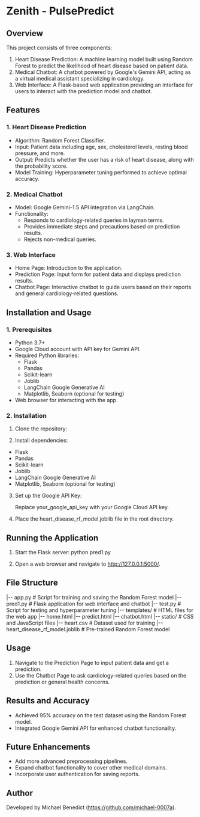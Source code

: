 # Zenith - PulsePredict


## Overview
This project consists of three components:

1. Heart Disease Prediction: A machine learning model built using Random Forest to predict the likelihood of heart disease based on patient data.
2. Medical Chatbot: A chatbot powered by Google's Gemini API, acting as a virtual medical assistant specializing in cardiology.
3. Web Interface: A Flask-based web application providing an interface for users to interact with the prediction model and chatbot.

## Features
### 1. Heart Disease Prediction
- Algorithm: Random Forest Classifier.
- Input: Patient data including age, sex, cholesterol levels, resting blood pressure, and more.
- Output: Predicts whether the user has a risk of heart disease, along with the probability score.
- Model Training: Hyperparameter tuning performed to achieve optimal accuracy.

### 2. Medical Chatbot
- Model: Google Gemini-1.5 API integration via LangChain.
- Functionality: 
  - Responds to cardiology-related queries in layman terms.
  - Provides immediate steps and precautions based on prediction results.
  - Rejects non-medical queries.

### 3. Web Interface
- Home Page: Introduction to the application.
- Prediction Page: Input form for patient data and displays prediction results.
- Chatbot Page: Interactive chatbot to guide users based on their reports and general cardiology-related questions.


## Installation and Usage

### 1. Prerequisites
- Python 3.7+
- Google Cloud account with API key for Gemini API.
- Required Python libraries:
  - Flask
  - Pandas
  - Scikit-learn
  - Joblib
  - LangChain Google Generative AI
  - Matplotlib, Seaborn (optional for testing)
- Web browser for interacting with the app.

### 2. Installation
1. Clone the repository:
   
2. Install dependencies:
  - Flask
  - Pandas
  - Scikit-learn
  - Joblib
  - LangChain Google Generative AI
  - Matplotlib, Seaborn (optional for testing)
   
3. Set up the Google API Key:

   Replace your_google_api_key with your Google Cloud API key.

4. Place the heart_disease_rf_model.joblib file in the root directory.


## Running the Application
1. Start the Flask server:
   python pred1.py
   
2. Open a web browser and navigate to http://127.0.0.1:5000/.


## File Structure

|-- app.py               # Script for training and saving the Random Forest model
|-- pred1.py             # Flask application for web interface and chatbot
|-- test.py              # Script for testing and hyperparameter tuning
|-- templates/           # HTML files for the web app
    |-- home.html
    |-- predict.html
    |-- chatbot.html
|-- static/              # CSS and JavaScript files
|-- heart.csv            # Dataset used for training
|-- heart_disease_rf_model.joblib  # Pre-trained Random Forest model


## Usage
1. Navigate to the Prediction Page to input patient data and get a prediction.
2. Use the Chatbot Page to ask cardiology-related queries based on the prediction or general health concerns.

## Results and Accuracy
- Achieved 95% accuracy on the test dataset using the Random Forest model.
- Integrated Google Gemini API for enhanced chatbot functionality.


## Future Enhancements
- Add more advanced preprocessing pipelines.
- Expand chatbot functionality to cover other medical domains.
- Incorporate user authentication for saving reports.

## Author
Developed by Michael Benedict (https://github.com/michael-0007a).  
